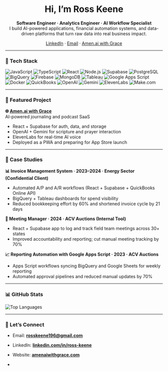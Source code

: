 <!-- Profile README: Ross Keene -->

<h1 align="center">Hi, I’m Ross Keene</h1>
<p align="center">
  <b>Software Engineer · Analytics Engineer · AI Workflow Specialist</b><br/>
  I build AI-powered applications, financial automation systems, and data-driven platforms that turn raw data into real business impact.
</p>

<p align="center">
  <a href="https://www.linkedin.com/in/ross-keene/">LinkedIn</a> ·
  <a href="mailto:rosskeene196@gmail.com">Email</a> ·
  <a href="https://www.amenaiwithgrace.com">Amen.ai with Grace</a>
</p>

---

### 🧰 Tech Stack

![JavaScript](https://img.shields.io/badge/Code-JavaScript-informational?style=flat&logo=javascript&logoColor=white&color=F7DF1E)
![TypeScript](https://img.shields.io/badge/Code-TypeScript-informational?style=flat&logo=typescript&logoColor=white&color=3178C6)
![React](https://img.shields.io/badge/Frontend-React-informational?style=flat&logo=react&logoColor=white&color=61DAFB)
![Node.js](https://img.shields.io/badge/Backend-Node.js-informational?style=flat&logo=node.js&logoColor=white&color=339933)
![Supabase](https://img.shields.io/badge/DB-Supabase-informational?style=flat&logo=supabase&logoColor=white&color=3ECF8E)
![PostgreSQL](https://img.shields.io/badge/DB-PostgreSQL-informational?style=flat&logo=postgresql&logoColor=white&color=4169E1)
![BigQuery](https://img.shields.io/badge/Data-BigQuery-informational?style=flat&logo=googlecloud&logoColor=white&color=4285F4)
![Firebase](https://img.shields.io/badge/Platform-Firebase-informational?style=flat&logo=firebase&logoColor=white&color=FFCA28)
![MongoDB](https://img.shields.io/badge/DB-MongoDB-informational?style=flat&logo=mongodb&logoColor=white&color=47A248)
![Tableau](https://img.shields.io/badge/BI-Tableau-informational?style=flat&logo=tableau&logoColor=white&color=E97627)
![Google Apps Script](https://img.shields.io/badge/Automation-Google%20Apps%20Script-informational?style=flat&logo=google&logoColor=white&color=34A853)
![Docker](https://img.shields.io/badge/Tools-Docker-informational?style=flat&logo=docker&logoColor=white&color=2496ED)
![QuickBooks](https://img.shields.io/badge/API-QuickBooks%20Online-informational?style=flat&logo=intuit&logoColor=white&color=2CA01C)
![OpenAI](https://img.shields.io/badge/AI-OpenAI-informational?style=flat&logo=openai&logoColor=white&color=412991)
![Gemini](https://img.shields.io/badge/AI-Gemini-informational?style=flat&logo=google&logoColor=white&color=1a73e8)
![ElevenLabs](https://img.shields.io/badge/Voice-ElevenLabs-informational?style=flat&logoColor=white&color=111)
![Make.com](https://img.shields.io/badge/Automation-Make.com-informational?style=flat&logo=make&logoColor=white&color=5F00FF)

---

### 🚀 Featured Project

**🌐 [Amen.ai with Grace](https://www.amenaiwithgrace.com)**  
AI-powered journaling and podcast SaaS
- React + Supabase for auth, data, and storage
- OpenAI + Gemini for scripture and prayer interaction
- ElevenLabs for real-time AI voice
- Deployed as a PWA and preparing for App Store launch

---

### 💼 Case Studies

**📊 Invoice Management System · 2023–2024 · Energy Sector (Confidential Client)**  
- Automated A/P and A/R workflows (React + Supabase + QuickBooks Online API)  
- BigQuery + Tableau dashboards for spend visibility  
- Reduced bookkeeping effort by 60% and shortened invoice cycle by 21 days

**📅 Meeting Manager · 2024 · ACV Auctions (Internal Tool)**  
- React + Supabase app to log and track field team meetings across 30+ states  
- Improved accountability and reporting; cut manual meeting tracking by 70%

**📈 Reporting Automation with Google Apps Script · 2023 · ACV Auctions**  
- Apps Script workflows syncing BigQuery and Google Sheets for weekly reporting  
- Automated approval pipelines and reduced manual updates by 70%

---

### 📊 GitHub Stats


![Top Languages](https://github-readme-stats.vercel.app/api/top-langs/?username=CodeNinja202&layout=compact&theme=tokyonight)


---

### 🤝 Let’s Connect

- Email: **rosskeene196@gmail.com**  
- LinkedIn: **[linkedin.com/in/ross-keene](https://www.linkedin.com/in/ross-keene/)**  
- Website: **[amenaiwithgrace.com](https://www.amenaiwithgrace.com)**

-
